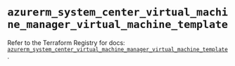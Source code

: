 # `azurerm_system_center_virtual_machine_manager_virtual_machine_template`

Refer to the Terraform Registry for docs: [`azurerm_system_center_virtual_machine_manager_virtual_machine_template`](https://registry.terraform.io/providers/hashicorp/azurerm/4.14.0/docs/resources/system_center_virtual_machine_manager_virtual_machine_template).

